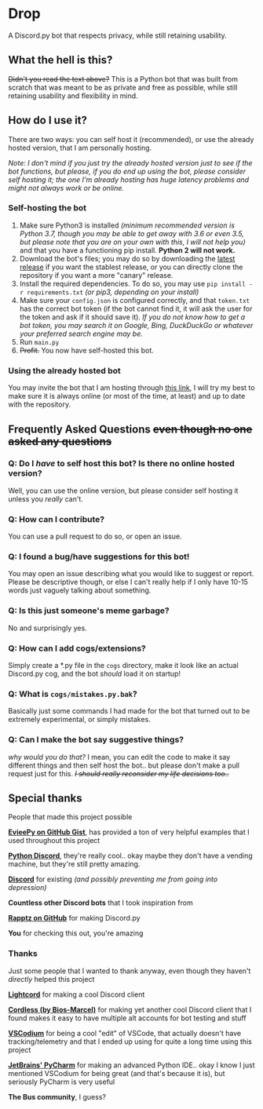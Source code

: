 # Drop
A Discord.py bot that respects privacy, while still retaining usability.

## What the hell is this? 
~~Didn't you read the text above?~~ This is a Python bot that was built from scratch that was meant to be as private and free as possible, while still retaining usability and flexibility in mind. 
## How do I use it?
There are two ways: you can self host it (recommended), or use the already hosted version, that I am personally hosting.

*Note: I don't mind if you just try the already hosted version just to see if the bot functions, but please, if you do end up using the bot, please consider self hosting it; the one I'm already hosting has huge latency problems and might not always work or be online.*
### Self-hosting the bot
1. Make sure Python3 is installed *(minimum recommended version is Python 3.7, though you may be able to get away with 3.6 or even 3.5, but please note that you are on your own with this, I will not help you)* and that you have a functioning pip install. **Python 2 will not work.**
2. Download the bot's files; you may do so by downloading the [latest release](https://github.com/AtlasC0R3/drop-bot/releases/latest) if you want the stablest release, or you can directly clone the repository if you want a more "canary" release.
3. Install the required dependencies. To do so, you may use `pip install -r requirements.txt` *(or pip3, depending on your install)*
4. Make sure your `config.json` is configured correctly, and that `token.txt` has the correct bot token (if the bot cannot find it, it will ask the user for the token and ask if it should save it). *If you do not know how to get a bot token, you may search it on Google, Bing, DuckDuckGo or whatever your preferred search engine may be.*
5. Run `main.py`
6. ~~Profit.~~ You now have self-hosted this bot.

### Using the already hosted bot
You may invite the bot that I am hosting through [this link](https://discord.com/oauth2/authorize?client_id=749623401706029057&scope=bot), I will try my best to make sure it is always online (or most of the time, at least) and up to date with the repository.

## Frequently Asked Questions ~~even though no one asked any questions~~

### Q: Do I _have_ to self host this bot? Is there no online hosted version?
Well, you can use the online version, but please consider self hosting it unless you *really* can't.

### Q: How can I contribute?
You can use a pull request to do so, or open an issue.

### Q: I found a bug/have suggestions for this bot! 
You may open an issue describing what you would like to suggest or report. Please be descriptive though, or else I can't really help if I only have 10-15 words just vaguely talking about something. 

### Q: Is this just someone's meme garbage?
No and surprisingly yes.

### Q: How can I add cogs/extensions?
Simply create a \*.py file in the `cogs` directory, make it look like an actual Discord.py cog, and the bot *should* load it on startup!

### Q: What is `cogs/mistakes.py.bak`?
Basically just some commands I had made for the bot that turned out to be extremely experimental, or simply mistakes.

### Q: Can I make the bot say suggestive things? 
_why would you do that?_ I mean, you can edit the code to make it say different things and then self host the bot.. but please don't make a pull request just for this. ~~*I should really reconsider my life decisions too..*~~ 

## Special thanks
People that made this project possible

**[EvieePy on GitHub Gist](https://gist.github.com/EvieePy)**, has provided a ton of very helpful examples that I used throughout this project

**[Python Discord](https://pythondiscord.com/)**, they're really cool.. okay maybe they don't have a vending machine, but they're still pretty amazing.

**[Discord](https://discord.com)** for existing *(and possibly preventing me from going into depression)*

**Countless other Discord bots** that I took inspiration from

**[Rapptz on GitHub](https://github.com/Rapptz/)** for making Discord.py

**You** for checking this out, you're amazing

### Thanks
Just some people that I wanted to thank anyway, even though they haven't *directly* helped this project

**[Lightcord](https://lightcord.github.io/)** for making a cool Discord client

**[Cordless (by Bios-Marcel)](https://github.com/Bios-Marcel/cordless/)** for making yet another cool Discord client that I found makes it easy to have multiple alt accounts for bot testing and stuff

**[VSCodium](https://vscodium.com/)** for being a cool "edit" of VSCode, that actually doesn't have tracking/telemetry and that I ended up using for quite a long time using this project

**[JetBrains' PyCharm](https://www.jetbrains.com/pycharm/)** for making an advanced Python IDE.. okay I know I just mentioned VSCodium for being great (and that's because it is), but seriously PyCharm is very useful

**The Bus community**, I guess?
